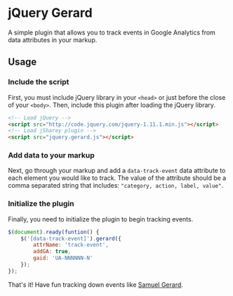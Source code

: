 # jQuery Gerard

A simple plugin that allows you to track events in Google Analytics from data attributes in your markup.

## Usage

### Include the script
First, you must include jQuery library in your `<head>` or just before the close of your `<body>`. Then, include this plugin after loading the jQuery library.

```html
<!-- Load jQuery -->
<script src="http://code.jquery.com/jquery-1.11.1.min.js"></script>
<!-- Load jSharey plugin -->
<script src="jquery.gerard.js"></script>
```

### Add data to your markup
Next, go through your markup and add a `data-track-event` data attribute to each element you would like to track. The value of the attribute should be a comma separated string that includes: `"category, action, label, value"`.

### Initialize the plugin
Finally, you need to initialize the plugin to begin tracking events.

```javascript
$(document).ready(funtion() {
	$('[data-track-event]').gerard({
		attrName: 'track-event',
		addGA: true,
		gaid: 'UA-NNNNNN-N'
	});
});
```

That's it! Have fun tracking down events like [Samuel Gerard](http://www.imdb.com/character/ch0003750/?ref_=tt_cl_t2).
